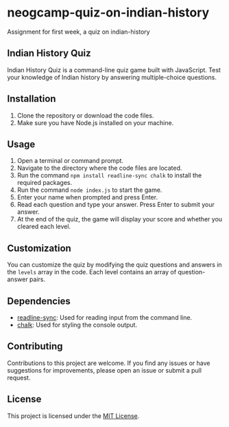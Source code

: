 # neogcamp-quiz-on-indian-history

Assignment for first week, a quiz on indian-history

## Indian History Quiz

Indian History Quiz is a command-line quiz game built with JavaScript. Test your knowledge of Indian history by answering multiple-choice questions.

## Installation

1. Clone the repository or download the code files.
2. Make sure you have Node.js installed on your machine.

## Usage

1. Open a terminal or command prompt.
2. Navigate to the directory where the code files are located.
3. Run the command `npm install readline-sync chalk` to install the required packages.
4. Run the command `node index.js` to start the game.
5. Enter your name when prompted and press Enter.
6. Read each question and type your answer. Press Enter to submit your answer.
7. At the end of the quiz, the game will display your score and whether you cleared each level.

## Customization

You can customize the quiz by modifying the quiz questions and answers in the `levels` array in the code. Each level contains an array of question-answer pairs.

## Dependencies

- [readline-sync](https://www.npmjs.com/package/readline-sync): Used for reading input from the command line.
- [chalk](https://www.npmjs.com/package/chalk): Used for styling the console output.

## Contributing

Contributions to this project are welcome. If you find any issues or have suggestions for improvements, please open an issue or submit a pull request.

## License

This project is licensed under the [MIT License](https://opensource.org/licenses/MIT).
